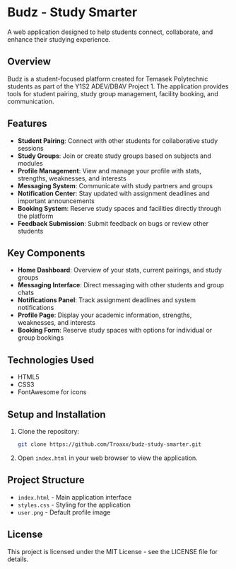 # Budz - Study Smarter

A web application designed to help students connect, collaborate, and enhance their studying experience.

## Overview

Budz is a student-focused platform created for Temasek Polytechnic students as part of the Y1S2 ADEV/DBAV Project 1. The application provides tools for student pairing, study group management, facility booking, and communication.

## Features

- **Student Pairing**: Connect with other students for collaborative study sessions
- **Study Groups**: Join or create study groups based on subjects and modules
- **Profile Management**: View and manage your profile with stats, strengths, weaknesses, and interests
- **Messaging System**: Communicate with study partners and groups
- **Notification Center**: Stay updated with assignment deadlines and important announcements
- **Booking System**: Reserve study spaces and facilities directly through the platform
- **Feedback Submission**: Submit feedback on bugs or review other students

## Key Components

- **Home Dashboard**: Overview of your stats, current pairings, and study groups
- **Messaging Interface**: Direct messaging with other students and group chats
- **Notifications Panel**: Track assignment deadlines and system notifications
- **Profile Page**: Display your academic information, strengths, weaknesses, and interests
- **Booking Form**: Reserve study spaces with options for individual or group bookings


## Technologies Used

- HTML5
- CSS3
- FontAwesome for icons

## Setup and Installation

1. Clone the repository:
   ```bash
   git clone https://github.com/Troaxx/budz-study-smarter.git
   ```

2. Open `index.html` in your web browser to view the application.

## Project Structure

- `index.html` - Main application interface
- `styles.css` - Styling for the application
- `user.png` - Default profile image


## License

This project is licensed under the MIT License - see the LICENSE file for details.

